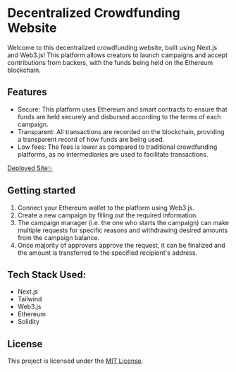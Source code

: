 # Decentralized Crowdfunding Website

Welcome to this decentralized crowdfunding website, built using Next.js and Web3.js! This platform allows creators to launch campaigns and accept contributions from backers, with the funds being held on the Ethereum blockchain.

## Features

- Secure: This platform uses Ethereum and smart contracts to ensure that funds are held securely and disbursed according to the terms of each campaign.
- Transparent: All transactions are recorded on the blockchain, providing a transparent record of how funds are being used.
- Low fees: The fees is lower as compared to traditional crowdfunding platforms, as no intermediaries are used to facilitate transactions.

[Deployed Site✨](https://dec-crowdfunding.vercel.app/)

## Getting started

1. Connect your Ethereum wallet to the platform using Web3.js.
2. Create a new campaign by filling out the required information.
3. The campaign manager (i.e. the one who starts the campaign) can make multiple requests for specific reasons and withdrawing desired amounts from the campaign balance.
4. Once majority of approvers approve the request, it can be finalized and the amount is transferred to the specified recipient's address.

## Tech Stack Used:

- Next.js
- Tailwind
- Web3.js
- Ethereum
- Solidity

## License

This project is licensed under the [MIT License](LICENSE).
